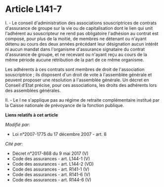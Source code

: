# Article L141-7

I. - Le conseil d'administration des associations souscriptrices de contrats d'assurance de groupe sur la vie ou de
capitalisation dont le lien qui unit l'adhérent au souscripteur ne rend pas obligatoire l'adhésion au contrat est composé,
pour plus de la moitié, de membres ne détenant ou n'ayant détenu au cours des deux années précédant leur désignation aucun
intérêt ni aucun mandat dans l'organisme d'assurance signataire du contrat d'assurance de groupe, et ne recevant ou n'ayant
reçu au cours de la même période aucune rétribution de la part de ce même organisme. 

Les adhérents à ces contrats sont membres de droit de l'association souscriptrice ; ils disposent d'un droit de vote à
l'assemblée générale et peuvent proposer une résolution à l'assemblée générale. Un décret en Conseil d'Etat précise, pour ces
associations, les droits des adhérents lors des assemblées générales.

II. - Le I ne s'applique pas au régime de retraite complémentaire institué par la Caisse nationale de prévoyance de la
fonction publique.

**Liens relatifs à cet article**

_Modifié par_:

  - Loi n°2007-1775 du 17 décembre 2007 - art. 8

_Cité par_:

  - Décret n°2017-868 du 9 mai 2017 (V)
  - Code des assurances - art. L144-1 (V)
  - Code des assurances - art. L144-2 (VD)
  - Code des assurances - art. R141-1 (V)
  - Code des assurances - art. R141-6 (V)
  - Code des assurances - art. R144-6 (V)
